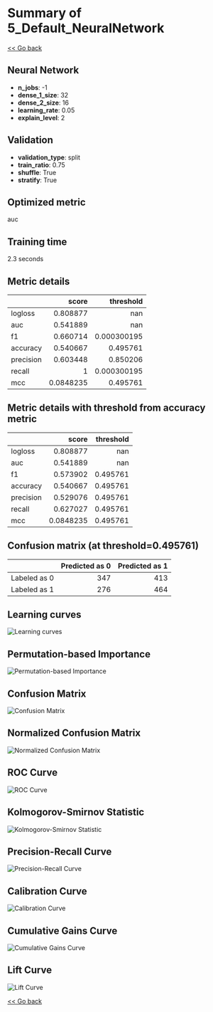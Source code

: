 # Summary of 5_Default_NeuralNetwork

[<< Go back](../README.md)

## Neural Network

- **n_jobs**: -1
- **dense_1_size**: 32
- **dense_2_size**: 16
- **learning_rate**: 0.05
- **explain_level**: 2

## Validation

- **validation_type**: split
- **train_ratio**: 0.75
- **shuffle**: True
- **stratify**: True

## Optimized metric

auc

## Training time

2.3 seconds

## Metric details

|           |     score |     threshold |
|:----------|----------:|--------------:|
| logloss   | 0.808877  | nan           |
| auc       | 0.541889  | nan           |
| f1        | 0.660714  |   0.000300195 |
| accuracy  | 0.540667  |   0.495761    |
| precision | 0.603448  |   0.850206    |
| recall    | 1         |   0.000300195 |
| mcc       | 0.0848235 |   0.495761    |

## Metric details with threshold from accuracy metric

|           |     score |   threshold |
|:----------|----------:|------------:|
| logloss   | 0.808877  |  nan        |
| auc       | 0.541889  |  nan        |
| f1        | 0.573902  |    0.495761 |
| accuracy  | 0.540667  |    0.495761 |
| precision | 0.529076  |    0.495761 |
| recall    | 0.627027  |    0.495761 |
| mcc       | 0.0848235 |    0.495761 |

## Confusion matrix (at threshold=0.495761)

|              |   Predicted as 0 |   Predicted as 1 |
|:-------------|-----------------:|-----------------:|
| Labeled as 0 |              347 |              413 |
| Labeled as 1 |              276 |              464 |

## Learning curves

![Learning curves](learning_curves.png)

## Permutation-based Importance

![Permutation-based Importance](permutation_importance.png)

## Confusion Matrix

![Confusion Matrix](confusion_matrix.png)

## Normalized Confusion Matrix

![Normalized Confusion Matrix](confusion_matrix_normalized.png)

## ROC Curve

![ROC Curve](roc_curve.png)

## Kolmogorov-Smirnov Statistic

![Kolmogorov-Smirnov Statistic](ks_statistic.png)

## Precision-Recall Curve

![Precision-Recall Curve](precision_recall_curve.png)

## Calibration Curve

![Calibration Curve](calibration_curve_curve.png)

## Cumulative Gains Curve

![Cumulative Gains Curve](cumulative_gains_curve.png)

## Lift Curve

![Lift Curve](lift_curve.png)

[<< Go back](../README.md)
